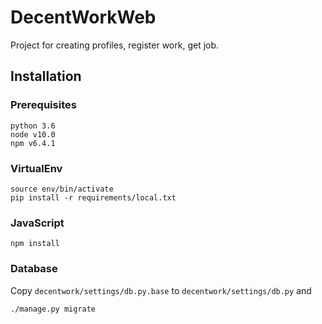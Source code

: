 # DecentWorkWeb
Project for creating profiles, register work, get job.

## Installation

### Prerequisites

```
python 3.6
node v10.0
npm v6.4.1
```

### VirtualEnv
```
source env/bin/activate
pip install -r requirements/local.txt
```

### JavaScript
```
npm install
```

### Database

Copy `decentwork/settings/db.py.base` to `decentwork/settings/db.py` and
```
./manage.py migrate
```